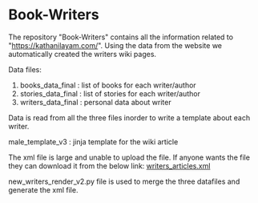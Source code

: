 # Book-Writers
The repository "Book-Writers" contains all the information related to "https://kathanilayam.com/". Using the data from the website we automatically created the writers wiki pages.

Data files: 
1) books_data_final : list of books for each writer/author
2) stories_data_final : list of stories for each writer/author
3) writers_data_final : personal data about writer

Data is read from all the three files inorder to write a template about each writer. 

male_template_v3 : jinja template for the wiki article

The xml file is large and unable to upload the file. If anyone wants the file they can download it from the below link:
[writers_articles.xml](https://iiitaphyd-my.sharepoint.com/:u:/g/personal/mounika_marreddy_research_iiit_ac_in/Ec0gkgJM3_5Nt6REltRFmdkBGipr0ZBZa0irpvb20ksoJA?e=9KX8AW) 

new_writers_render_v2.py file is used to merge the three datafiles and generate the xml file.

